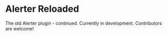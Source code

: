 Alerter Reloaded
===============

The old Alerter plugin - continued.
Currently in development. Contributors are welcome!
